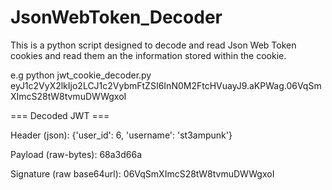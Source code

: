 # JsonWebToken_Decoder
This is a python script designed to decode and read Json Web Token cookies and read them an the information stored within the cookie.

e.g 
python jwt_cookie_decoder.py eyJ1c2VyX2lkIjo2LCJ1c2VybmFtZSI6InN0M2FtcHVuayJ9.aKPWag.06VqSmXImcS28tW8tvmuDWWgxoI 

=== Decoded JWT ===

  Header (json): {'user_id': 6, 'username': 'st3ampunk'}

  Payload (raw-bytes): 68a3d66a

  Signature (raw base64url): 06VqSmXImcS28tW8tvmuDWWgxoI
